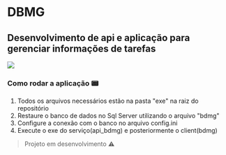 # DBMG
## Desenvolvimento de api e aplicação para gerenciar informações de tarefas
<img src="https://img.shields.io/static/v1?label=DELPHI&message=Application&color=red&style=for-the-badge&logo=DELPHI"/>

### Como rodar a aplicação :pager:
  
  1. Todos os arquivos necessários estão na pasta "exe" na raiz do repositório
  2. Restaure o banco de dados no Sql Server utilizando o arquivo "bdmg"
  3. Configure a conexão com o banco no arquivo config.ini
  4. Execute o exe do serviço(api_bdmg) e posteriormente o client(bdmg) 
> Projeto em desenvolvimento :warning: 
 

